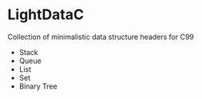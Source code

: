 # LightDataC

Collection of minimalistic data structure headers for C99

- Stack
- Queue
- List
- Set
- Binary Tree
